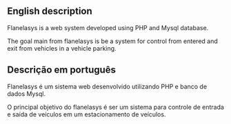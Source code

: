 ## English description ##
Flanelasys is a web system developed using PHP and Mysql database.

The goal main from flanelasys is be a system for control from entered and exit from vehicles in a vehicle parking.

## Descrição em português ##
Flanelasys é um sistema web desenvolvido utilizando PHP e banco de dados Mysql.

O principal objetivo do flanelasys é ser um sistema para controle de entrada e saída de veículos em um estacionamento de veículos.